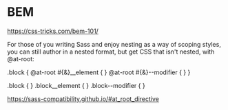 # BEM

https://css-tricks.com/bem-101/

For those of you writing Sass and enjoy nesting as a way of scoping styles, you can still author in a nested format, but get CSS that isn't nested, with @at-root:

.block {
  @at-root #{&}__element {
  }
  @at-root #{&}--modifier {
  }
}

.block {
}
.block__element {
}
.block--modifier {
}

https://sass-compatibility.github.io/#at_root_directive
